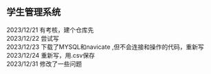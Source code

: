 ## 学生管理系统
2023/12/21 有考核，建个仓库先<br>
2023/12/22 尝试写<br>
2023/12/23 下载了MYSQL和navicate ,但不会连接和操作的代码，重新写<br>
2023/12/24 重新写，用.csv保存<br>
2023/12/31 修改了一些问题<br>
 